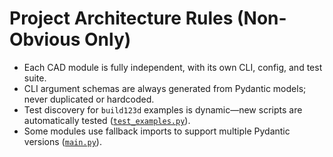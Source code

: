 # Project Architecture Rules (Non-Obvious Only)

- Each CAD module is fully independent, with its own CLI, config, and test suite.
- CLI argument schemas are always generated from Pydantic models; never duplicated or hardcoded.
- Test discovery for `build123d` examples is dynamic—new scripts are automatically tested ([`test_examples.py`](src/build123d/tests/test_examples.py:1)).
- Some modules use fallback imports to support multiple Pydantic versions ([`main.py`](workboard/projects/pizzapancoolingmat/main.py:11)).